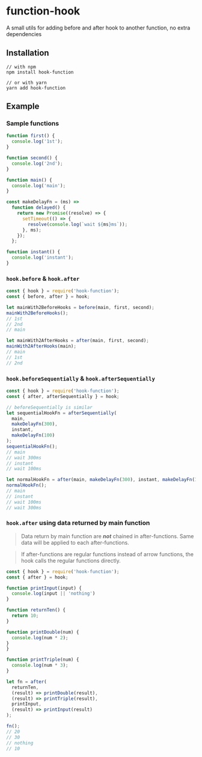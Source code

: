# function-hook

A small utils for adding before and after hook to another function, no extra dependencies

## Installation

```
// with npm
npm install hook-function

// or with yarn
yarn add hook-function
```

## Example

### Sample functions

```js
function first() {
  console.log('1st');
}

function second() {
  console.log('2nd');
}

function main() {
  console.log('main');
}

const makeDelayFn = (ms) =>
  function delayed() {
    return new Promise((resolve) => {
      setTimeout(() => {
        resolve(console.log(`wait ${ms}ms`));
      }, ms);
    });
  };

function instant() {
  console.log('instant');
}
```

### `hook.before` & `hook.after`

```js
const { hook } = require('hook-function');
const { before, after } = hook;

let mainWith2BeforeHooks = before(main, first, second);
mainWith2BeforeHooks();
// 1st
// 2nd
// main

let mainWith2AfterHooks = after(main, first, second);
mainWith2AfterHooks(main);
// main
// 1st
// 2nd
```

### `hook.beforeSequentially` & `hook.afterSequentially`

```js
const { hook } = require('hook-function');
const { after, afterSequentially } = hook;

// beforeSequentially is similar
let sequentialHookFn = afterSequentially(
  main,
  makeDelayFn(300),
  instant,
  makeDelayFn(100)
);
sequentialHookFn();
// main
// wait 300ms
// instant
// wait 100ms

let normalHookFn = after(main, makeDelayFn(300), instant, makeDelayFn(100));
normalHookFn();
// main
// instant
// wait 100ms
// wait 300ms
```

### `hook.after` using data returned by main function

> Data return by main function are **_not_** chained in after-functions. Same data will be applied to each after-functions.

> If after-functions are regular functions instead of arrow functions, the hook calls the regular functions directly.

```js
const { hook } = require('hook-function');
const { after } = hook;

function printInput(input) {
  console.log(input || 'nothing')
}

function returnTen() {
  return 10;
}

function printDouble(num) {
  console.log(num * 2);
}
}

function printTriple(num) {
  console.log(num * 3);
}

let fn = after(
  returnTen,
  (result) => printDouble(result),
  (result) => printTriple(result),
  printInput,
  (result) => printInput(result)
);

fn();
// 20
// 30
// nothing
// 10
```
